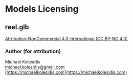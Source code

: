 # Models Licensing

## reel.glb

[Attribution-NonCommercial 4.0 International (CC BY-NC 4.0)](https://creativecommons.org/licenses/by-nc/4.0/)

### Author (for attribution)

Michael Kolesidis  
[michael.kolesidis@gmail.com](michael.kolesidis@gmail.com)  
[https://michaelkolesidis.com](https://michaelkolesidis.com)
